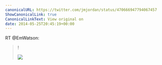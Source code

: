 ```yaml
---
canonicalURL: https://twitter.com/jmjordan/status/470666947794067457
ShowCanonicalLink: true
CanonicalLinkText: View original on
date: 2014-05-25T20:45:19+00:00
---
```

RT @EmWatson:
> ! 
> 
> ![](/images/470595940538404864-Bofkg7JIAAASKLh.jpg)